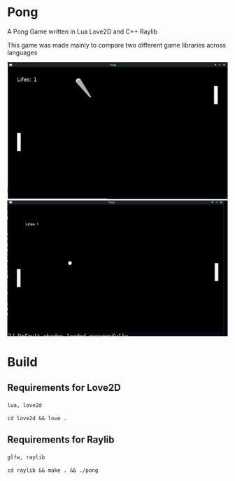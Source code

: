 # Pong
A Pong Game written in Lua Love2D and C++ Raylib

This game was made mainly to compare two different game libraries across languages

<img src=".github/pong_love2d.png" alt="love2d Pong Image">
<img src=".github/pong_raylib.png" alt="Raylib Pong Image">

# Build
## Requirements for Love2D
`lua, love2d`
```
cd love2d && love .
```
## Requirements for Raylib
`glfw, raylib`
```
cd raylib && make . && ./pong
```